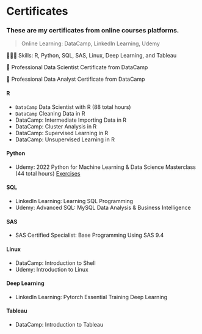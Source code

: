 # Certificates
### These are my certificates from online courses platforms.
> Online Learning: DataCamp, LinkedIn Learning, Udemy

👩🏻‍💻 Skills: R, Python, SQL, SAS, Linux, Deep Learning, and Tableau

🌟 Professional Data Scientist Certificate from DataCamp

🌟 Professional Data Analyst Certificate from DataCamp

#### R
- `DataCamp` Data Scientist with R (88 total hours) 
- `DataCamp` Cleaning Data in R
- DataCamp: Intermediate Importing Data in R
- DataCamp: Cluster Analysis in R
- DataCamp: Supervised Learning in R
- DataCamp: Unsupervised Learning in R

#### Python
- Udemy: 2022 Python for Machine Learning & Data Science Masterclass (44 total hours)
  [Exercises](https://github.com/makaylatang/Python-for-Machine-Learning-Data-Science)

#### SQL
- LinkedIn Learning: Learning SQL Programming
- Udemy: Advanced SQL: MySQL Data Analysis & Business Intelligence

#### SAS
- SAS Certified Specialist: Base Programming Using SAS 9.4

#### Linux
- DataCamp: Introduction to Shell
- Udemy: Introduction to Linux 

#### Deep Learning
- LinkedIn Learning: Pytorch Essential Training Deep Learning

#### Tableau
- DataCamp: Introduction to Tableau
